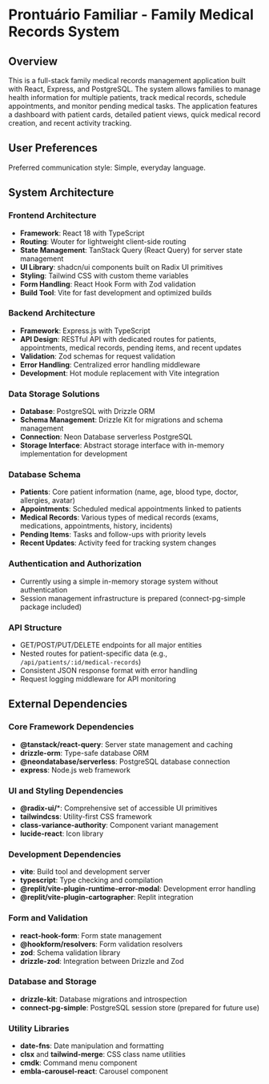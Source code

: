 # Prontuário Familiar - Family Medical Records System

## Overview

This is a full-stack family medical records management application built with React, Express, and PostgreSQL. The system allows families to manage health information for multiple patients, track medical records, schedule appointments, and monitor pending medical tasks. The application features a dashboard with patient cards, detailed patient views, quick medical record creation, and recent activity tracking.

## User Preferences

Preferred communication style: Simple, everyday language.

## System Architecture

### Frontend Architecture
- **Framework**: React 18 with TypeScript
- **Routing**: Wouter for lightweight client-side routing
- **State Management**: TanStack Query (React Query) for server state management
- **UI Library**: shadcn/ui components built on Radix UI primitives
- **Styling**: Tailwind CSS with custom theme variables
- **Form Handling**: React Hook Form with Zod validation
- **Build Tool**: Vite for fast development and optimized builds

### Backend Architecture
- **Framework**: Express.js with TypeScript
- **API Design**: RESTful API with dedicated routes for patients, appointments, medical records, pending items, and recent updates
- **Validation**: Zod schemas for request validation
- **Error Handling**: Centralized error handling middleware
- **Development**: Hot module replacement with Vite integration

### Data Storage Solutions
- **Database**: PostgreSQL with Drizzle ORM
- **Schema Management**: Drizzle Kit for migrations and schema management
- **Connection**: Neon Database serverless PostgreSQL
- **Storage Interface**: Abstract storage interface with in-memory implementation for development

### Database Schema
- **Patients**: Core patient information (name, age, blood type, doctor, allergies, avatar)
- **Appointments**: Scheduled medical appointments linked to patients
- **Medical Records**: Various types of medical records (exams, medications, appointments, history, incidents)
- **Pending Items**: Tasks and follow-ups with priority levels
- **Recent Updates**: Activity feed for tracking system changes

### Authentication and Authorization
- Currently using a simple in-memory storage system without authentication
- Session management infrastructure is prepared (connect-pg-simple package included)

### API Structure
- GET/POST/PUT/DELETE endpoints for all major entities
- Nested routes for patient-specific data (e.g., `/api/patients/:id/medical-records`)
- Consistent JSON response format with error handling
- Request logging middleware for API monitoring

## External Dependencies

### Core Framework Dependencies
- **@tanstack/react-query**: Server state management and caching
- **drizzle-orm**: Type-safe database ORM
- **@neondatabase/serverless**: PostgreSQL database connection
- **express**: Node.js web framework

### UI and Styling Dependencies
- **@radix-ui/***: Comprehensive set of accessible UI primitives
- **tailwindcss**: Utility-first CSS framework
- **class-variance-authority**: Component variant management
- **lucide-react**: Icon library

### Development Dependencies
- **vite**: Build tool and development server
- **typescript**: Type checking and compilation
- **@replit/vite-plugin-runtime-error-modal**: Development error handling
- **@replit/vite-plugin-cartographer**: Replit integration

### Form and Validation
- **react-hook-form**: Form state management
- **@hookform/resolvers**: Form validation resolvers
- **zod**: Schema validation library
- **drizzle-zod**: Integration between Drizzle and Zod

### Database and Storage
- **drizzle-kit**: Database migrations and introspection
- **connect-pg-simple**: PostgreSQL session store (prepared for future use)

### Utility Libraries
- **date-fns**: Date manipulation and formatting
- **clsx** and **tailwind-merge**: CSS class name utilities
- **cmdk**: Command menu component
- **embla-carousel-react**: Carousel component